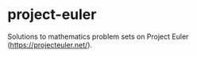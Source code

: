 # project-euler
Solutions to mathematics problem sets on Project Euler (https://projecteuler.net/).
